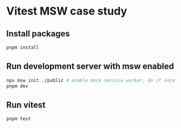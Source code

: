 # Vitest MSW case study

## Install packages

```sh
pnpm install
```
## Run development server with msw enabled

```sh
npx msw init ./public # enable mock service worker, do it once
pnpm dev
```

## Run vitest

```sh
pnpm test
```

